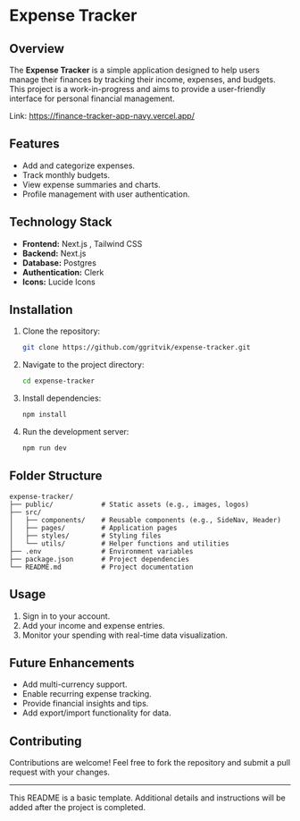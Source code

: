 # Expense Tracker

## Overview
The **Expense Tracker** is a simple application designed to help users manage their finances by tracking their income, expenses, and budgets. This project is a work-in-progress and aims to provide a user-friendly interface for personal financial management.

Link: https://finance-tracker-app-navy.vercel.app/

## Features
- Add and categorize expenses.
- Track monthly budgets.
- View expense summaries and charts.
- Profile management with user authentication.

## Technology Stack
- **Frontend:** Next.js , Tailwind CSS
- **Backend:** Next.js
- **Database:** Postgres
- **Authentication:** Clerk
- **Icons:** Lucide Icons

## Installation
1. Clone the repository:
   ```bash
   git clone https://github.com/ggritvik/expense-tracker.git
   ```

2. Navigate to the project directory:
   ```bash
   cd expense-tracker
   ```

3. Install dependencies:
   ```bash
   npm install
   ```

4. Run the development server:
   ```bash
   npm run dev
   ```

## Folder Structure
```
expense-tracker/
├── public/            # Static assets (e.g., images, logos)
├── src/
│   ├── components/    # Reusable components (e.g., SideNav, Header)
│   ├── pages/         # Application pages
│   ├── styles/        # Styling files
│   └── utils/         # Helper functions and utilities
├── .env               # Environment variables
├── package.json       # Project dependencies
└── README.md          # Project documentation
```

## Usage
1. Sign in to your account.
2. Add your income and expense entries.
3. Monitor your spending with real-time data visualization.

## Future Enhancements
- Add multi-currency support.
- Enable recurring expense tracking.
- Provide financial insights and tips.
- Add export/import functionality for data.

## Contributing
Contributions are welcome! Feel free to fork the repository and submit a pull request with your changes.

---
This README is a basic template. Additional details and instructions will be added after the project is completed.
